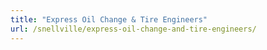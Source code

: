 ```yaml
---
title: "Express Oil Change & Tire Engineers"
url: /snellville/express-oil-change-and-tire-engineers/
---
```

